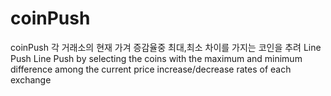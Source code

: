 # coinPush
coinPush
각 거래소의 현재 가겨 증감율중 최대,최소 차이를 가지는 코인을 추려 Line Push
Line Push by selecting the coins with the maximum and minimum difference among the current price increase/decrease rates of each exchange
